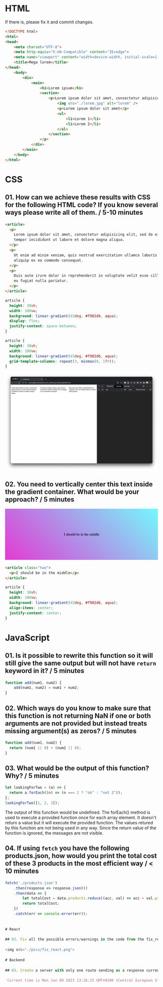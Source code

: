# HTML

If there is, please fix it and commit changes.

```html
<!DOCTYPE html>
<html>
<head>
	<meta charset="UTF-8">
    <meta http-equiv="X-UA-Compatible" content="IE=edge">
    <meta name="viewport" content="width=device-width, initial-scale=1.0">
	<title>Mega lorem</title>
</head>
	<body>
		<div>
			<main>
				<h1>Lorem ipsum</h1>
				<section>
					<p>Lorem ipsum dolor sit amet, consectetur adipisicing elit, sed do eiusmod</p>
						<img src="./lorem.jpg" alt="lorem" />
						<p>Lorem ipsum dolor sit amet</p>
						<ul>
							<li>Lorem 1</li>
							<li>Lorem 2</li>
						</ul>
					</section>
				</p>
			</div>
		</main>
	</body>
</html>
```

# CSS

## 01. How can we achieve these results with CSS for the following HTML code? If you know several ways please write all of them. / 5-10 minutes

```html
<article>
  <p>
    Lorem ipsum dolor sit amet, consectetur adipisicing elit, sed do eiusmod
    tempor incididunt ut labore et dolore magna aliqua.
  </p>
  <p>
    Ut enim ad minim veniam, quis nostrud exercitation ullamco laboris nisi ut
    aliquip ex ea commodo consequat.
  </p>
  <p>
    Duis aute irure dolor in reprehenderit in voluptate velit esse cillum dolore
    eu fugiat nulla pariatur.
  </p>
</article>
```

```css
article {
  height: 30vh;
  width: 100vw;
  background: linear-gradient(45deg, #f902db, aqua);
  display: flex;
  justify-content: space-between;
}
```

```css
article {
  height: 30vh;
  width: 100vw;
  background: linear-gradient(45deg, #f902db, aqua);
  grid-template-columns: repeat(3, minmax(0, 1fr));
}
```

<img src="./pics/css01.png">

## 02. You need to vertically center this text inside the gradient container. What would be your approach? / 5 minutes

<img src="./pics/in_the_middle.png">

```html
<article class="two">
  <p>I should be in the middle</p>
</article>
```

```css
article {
  height: 30vh;
  width: 100vw;
  background: linear-gradient(45deg, #f902db, aqua);
  align-items: center;
  justify-content: center;
}
```

# JavaScript

## 01. Is it possible to rewrite this function so it will still give the same output but will not have `return` keyword in it? / 5 minutes

```js
function add(num1, num2) {
	add(num1, num2) = num1 + num2;
}
```

## 02. Which ways do you know to make sure that this function is not returning NaN if one or both arguments are not provided but instead treats missing argument(s) as zeros? / 5 minutes

```js
function add(num1, num2) {
  return (num1 || 0) + (num2 || 0);
}
```

## 03. What would be the output of this function? Why? / 5 minutes

```js
let lookingForTwo = (a) => {
  return a.forEach((n) => (n === 2 ? "ok" : "not 2"));
};
lookingForTwo([1, 2, 3]);
```

The output of this function would be undefined. The forEach() method is used to execute a provided function once
for each array element. It doesn't return a value but it will execute the provided function. The values retured by this function
are not being used in any way. Since the return value of the function is ignored, the messages are not visible.

## 04. If using `fetch` you have the following **products.json**, how would you print the total cost of these 3 products in the most efficient way / < 10 minutes

```js
fetch('./products.json')
	.then(response => response.json())
	.then(data => {
		let totalCost = data.products.reduce((acc, val) => acc + val.price, 0);
		return totalCost;
	})
	.catch(err => console.error(err));


# React

## 03. Fix all the possible errors/warnings in the code from the fix_react folder and publish it online in any way you prefer. / 15 minutes

<img src="./pics/fix_react.png">

# Backend

## 03. Create a server with only one route sending as a response current timestamp in a string like this / 5-10 minutes:

`Current time is Mon Jan 09 2023 13:26:25 GMT+0100 (Central European Standard Time)`
```
